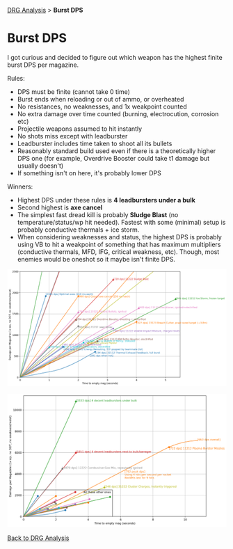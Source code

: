 [DRG Analysis](README.md) > **Burst DPS**

# Burst DPS

I got curious and decided to figure out which weapon has the highest finite burst DPS per magazine.

Rules:

- DPS must be finite (cannot take 0 time)
- Burst ends when reloading or out of ammo, or overheated
- No resistances, no weaknesses, and 1x weakpoint counted
- No extra damage over time counted (burning, electrocution, corrosion etc)
- Projectile weapons assumed to hit instantly
- No shots miss except with leadburster
- Leadburster includes time taken to shoot all its bullets
- Reasonably standard build used even if there is a theoretically higher DPS one (for example, Overdrive Booster could take t1 damage but usually doesn't)
- If something isn't on here, it's probably lower DPS

Winners:

- Highest DPS under these rules is **4 leadbursters under a bulk**
- Second highest is **axe cancel**
- The simplest fast dread kill is probably **Sludge Blast** (no temperature/status/wp hit needed). Fastest with some (minimal) setup is probably conductive thermals + ice storm.
- When considering weaknesses and status, the highest DPS is probably using VB to hit a weakpoint of something that has maximum multipliers (conductive thermals, MFD, IFG, critical weakness, etc). Though, most enemies would be oneshot so it maybe isn't finite DPS.

![alt text](img/drg_burst_damage_detail.png)

![alt text](img/drg_burst_damage.png)

[Back to DRG Analysis](README.md)